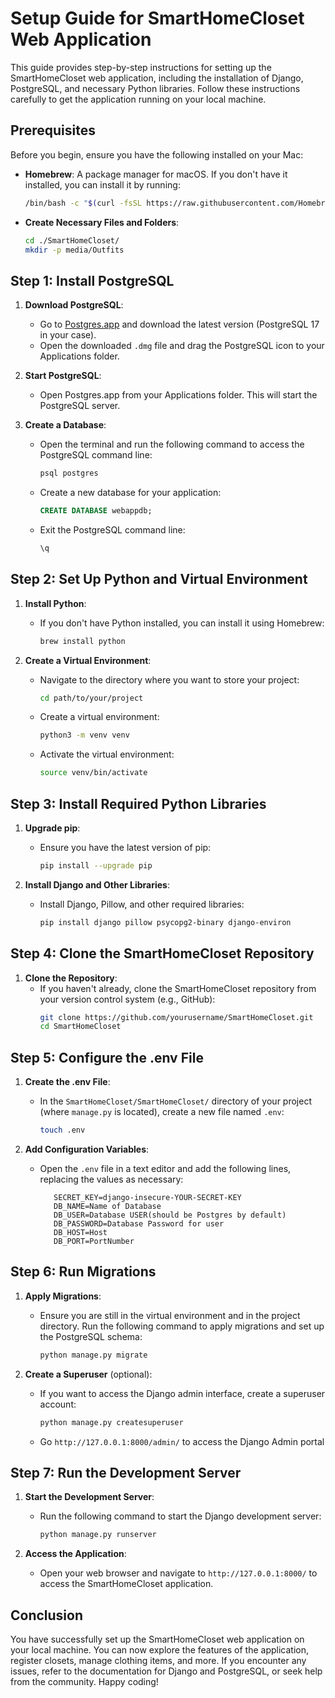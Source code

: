 # Setup Guide for SmartHomeCloset Web Application

This guide provides step-by-step instructions for setting up the SmartHomeCloset web application, including the installation of Django, PostgreSQL, and necessary Python libraries. Follow these instructions carefully to get the application running on your local machine.

## Prerequisites

Before you begin, ensure you have the following installed on your Mac:

- **Homebrew**: A package manager for macOS. If you don't have it installed, you can install it by running:
  ```bash
  /bin/bash -c "$(curl -fsSL https://raw.githubusercontent.com/Homebrew/install/HEAD/install.sh)"
  ```

- **Create Necessary Files and Folders**:
  ```bash
  cd ./SmartHomeCloset/
  mkdir -p media/Outfits
  ```

## Step 1: Install PostgreSQL

1. **Download PostgreSQL**: 
   - Go to [Postgres.app](https://postgresapp.com/) and download the latest version (PostgreSQL 17 in your case).
   - Open the downloaded `.dmg` file and drag the PostgreSQL icon to your Applications folder.

2. **Start PostgreSQL**:
   - Open Postgres.app from your Applications folder. This will start the PostgreSQL server.

3. **Create a Database**:
   - Open the terminal and run the following command to access the PostgreSQL command line:
     ```bash
     psql postgres
     ```
   - Create a new database for your application:
     ```sql
     CREATE DATABASE webappdb;
     ```
   - Exit the PostgreSQL command line:
     ```sql
     \q
     ```

## Step 2: Set Up Python and Virtual Environment

1. **Install Python**:
   - If you don't have Python installed, you can install it using Homebrew:
     ```bash
     brew install python
     ```

2. **Create a Virtual Environment**:
   - Navigate to the directory where you want to store your project:
     ```bash
     cd path/to/your/project
     ```
   - Create a virtual environment:
     ```bash
     python3 -m venv venv
     ```
   - Activate the virtual environment:
     ```bash
     source venv/bin/activate
     ```

## Step 3: Install Required Python Libraries

1. **Upgrade pip**:
   - Ensure you have the latest version of pip:
     ```bash
     pip install --upgrade pip
     ```

2. **Install Django and Other Libraries**:
   - Install Django, Pillow, and other required libraries:
     ```bash
     pip install django pillow psycopg2-binary django-environ
     ```

## Step 4: Clone the SmartHomeCloset Repository

1. **Clone the Repository**:
   - If you haven't already, clone the SmartHomeCloset repository from your version control system (e.g., GitHub):
     ```bash
     git clone https://github.com/yourusername/SmartHomeCloset.git
     cd SmartHomeCloset
     ```

## Step 5: Configure the .env File

1. **Create the .env File**:
   - In the `SmartHomeCloset/SmartHomeCloset/` directory of your project (where `manage.py` is located), create a new file named `.env`:
     ```bash
     touch .env
     ```

2. **Add Configuration Variables**:
   - Open the `.env` file in a text editor and add the following lines, replacing the values as necessary:
     ```plaintext
        SECRET_KEY=django-insecure-YOUR-SECRET-KEY
        DB_NAME=Name of Database
        DB_USER=Database USER(should be Postgres by default)
        DB_PASSWORD=Database Password for user
        DB_HOST=Host
        DB_PORT=PortNumber
     ```

## Step 6: Run Migrations

1. **Apply Migrations**:
   - Ensure you are still in the virtual environment and in the project directory. Run the following command to apply migrations and set up the PostgreSQL schema:
     ```bash
     python manage.py migrate
     ```

2. **Create a Superuser** (optional):
   - If you want to access the Django admin interface, create a superuser account:
     ```bash
     python manage.py createsuperuser
     ```
   - Go `http://127.0.0.1:8000/admin/` to access the Django Admin portal

## Step 7: Run the Development Server

1. **Start the Development Server**:
   - Run the following command to start the Django development server:
     ```bash
     python manage.py runserver
     ```

2. **Access the Application**:
   - Open your web browser and navigate to `http://127.0.0.1:8000/` to access the SmartHomeCloset application.

## Conclusion

You have successfully set up the SmartHomeCloset web application on your local machine. You can now explore the features of the application, register closets, manage clothing items, and more. If you encounter any issues, refer to the documentation for Django and PostgreSQL, or seek help from the community. Happy coding!
